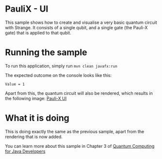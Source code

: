 # PauliX - UI

This sample shows how to create and visualise a very basic quantum circuit
with Strange. It consists of a single qubit, and a single
gate (the Pauli-X gate) that is applied to that qubit.

# Running the sample

To run this application, simply run
`mvn clean javafx:run`

The expected outcome on the console looks like this:

```
Value = 1
```
Apart from this, the quantum circuit will also be rendered,
which results in the following image:
[Pauli-X UI](https://github.com/johanvos/quantumjava/blob/readme-3/resources/ch3-paulix.png)


# What it is doing

This is doing exactly the same as the previous sample,
apart from the rendering that is now added.

You can learn more about this sample in Chapter 3 of [Quantum Computing for Java Developers](https://www.manning.com/books/quantum-computing-for-java-developers?a_aid=quantumjava&a_bid=e5166ab9)
